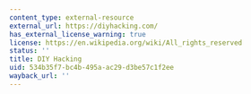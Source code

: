 ```yaml
---
content_type: external-resource
external_url: https://diyhacking.com/
has_external_license_warning: true
license: https://en.wikipedia.org/wiki/All_rights_reserved
status: ''
title: DIY Hacking
uid: 534b35f7-bc4b-495a-ac29-d3be57c1f2ee
wayback_url: ''
---
```

